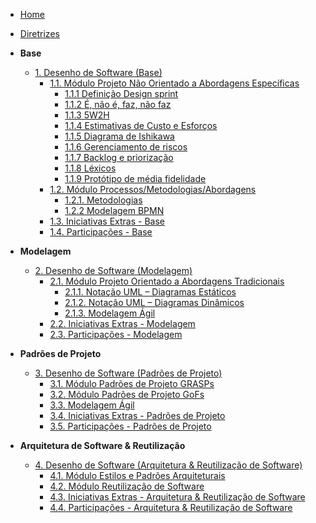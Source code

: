 <!-- docs/_sidebar.md -->

- [Home](/)
- [Diretrizes](Diretrizes/Diretrizes.md)

- **Base**

  - [1. Desenho de Software (Base)](./Base/1.Base.md)
    - [1.1. Módulo Projeto Não Orientado a Abordagens Específicas](./Base/1.1.AbordagemNaoEspecifica.md)
      - [1.1.1 Definição Design sprint](./Base/modulo_1.1/1.1.1_design_sprint.md)
      - [1.1.2 É, não é, faz, não faz](./Base/modulo_1.1/1.1.2_eh_nao_eh.md)
      - [1.1.3 5W2H](./Base/modulo_1.1/1.1.3_5W2H.md)
      - [1.1.4 Estimativas de Custo e Esforços](./Base/modulo_1.1/1.1.4_estimativa_custo_esforco.md)
      - [1.1.5 Diagrama de Ishikawa](./Base/modulo_1.1/1.1.5_causa_efeito.md)
      - [1.1.6 Gerenciamento de riscos](./Base/modulo_1.1/1.1.6_gerenciamento_de_risco.md)
      - [1.1.7 Backlog e priorização](./Base/modulo_1.1/1.1.7_moscow.md)
      - [1.1.8 Léxicos](./Base/modulo_1.1/1.1.8_lexicos.md)
      - [1.1.9 Protótipo de média fidelidade](./Base/modulo_1.1/1.1.9_prototipo_de_media_fidelidade.md)
    - [1.2. Módulo Processos/Metodologias/Abordagens](./Base/1.2.ProcessosMetodologiasAbordagens.md)
      - [1.2.1. Metodologias](./Base/modulo_1.2/1.2.1.Metodologias.md)
      - [1.2.2 Modelagem BPMN](./Base/modulo_1.2/ModelagemBPMN.md)
    - [1.3. Iniciativas Extras - Base](./Base/1.3.IniciativasExtras.md)
    - [1.4. Participações - Base](./Base/1.4.ParticipacoesBase.md)

- **Modelagem**

  - [2. Desenho de Software (Modelagem)](Modelagem/2.Modelagem.md)
    - [2.1. Módulo Projeto Orientado a Abordagens Tradicionais](Modelagem/2.1.ModelagemTradicional.md)
      - [2.1.1. Notação UML – Diagramas Estáticos](Modelagem/2.1.1.UMLEstaticos.md)
      - [2.1.2. Notação UML – Diagramas Dinâmicos](Modelagem/2.1.2.UMLDinamicos.md)
      - [2.1.3. Modelagem Ágil](Modelagem/2.1.3.Agil.md)
    - [2.2. Iniciativas Extras - Modelagem](Modelagem/2.2.IniciativasExtras.md)
    - [2.3. Participações - Modelagem](Modelagem/2.3.ParticipacoesModelagem.md)

- **Padrões de Projeto**

  - [3. Desenho de Software (Padrões de Projeto)](PadroesDeProjeto/3.PadroesDeProjeto.md)
    - [3.1. Módulo Padrões de Projeto GRASPs](PadroesDeProjeto/3.1.GRASPs.md)
    - [3.2. Módulo Padrões de Projeto GoFs](PadroesDeProjeto/3.2.GoFs.md)
    - [3.3. Modelagem Ágil](PadroesDeProjeto/3.3.PadroesExtra.md)
    - [3.4. Iniciativas Extras - Padrões de Projeto](PadroesDeProjeto/3.4.IniciativasExtras.md)
    - [3.5. Participações - Padrões de Projeto](PadroesDeProjeto/3.5.ParticipacoesPadroes.md)

- **Arquitetura de Software & Reutilização**
  - [4. Desenho de Software (Arquitetura & Reutilização de Software)](ArquiteturaReutilizacao/4.ArquiteturaReutilizacao.md)
    - [4.1. Módulo Estilos e Padrões Arquiteturais](ArquiteturaReutilizacao/4.1.PadroesArquiteturais.md)
    - [4.2. Módulo Reutilização de Software](ArquiteturaReutilizacao/4.2.ReutilizacaoDeSoftware.md)
    - [4.3. Iniciativas Extras - Arquitetura & Reutilização de Software](ArquiteturaReutilizacao/4.3.IniciativasExtras.md)
    - [4.4. Participações - Arquitetura & Reutilização de Software](ArquiteturaReutilizacao/4.4.ParticipacoesArqReutilizacao.md)
